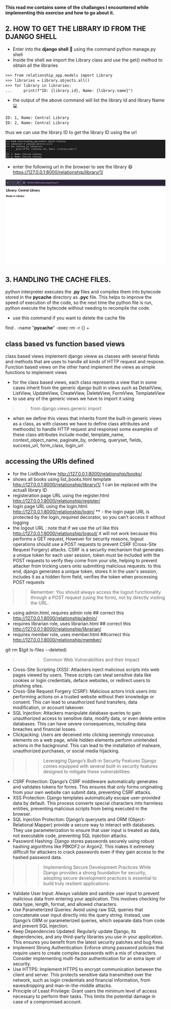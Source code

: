 **This read me contains some of the challanges I encountered while implementing this exercise and how to go about it.**

## 2. HOW TO GET THE LIBRARY ID FROM THE DJANGO SHELL
 - Enter into the **django shell** :shell: using the command python manage.py shell
 - Inside the shell we import the Library class and use the get() method to obtain all the libraries
 ```terminal
>>> from relationship_app.models import Library
>>> libraries = Library.objects.all()
>>> for library in libraries:
...     print(f"ID: {library.id}, Name: {library.name}")

 ```
 - the output of the above command will list the library Id and library Name :computer:
 ```
 ID: 1, Name: Central Library
 ID: 2, Name: Central Library
 ```
 thus we can use the library ID to get the library ID using the url 

![image of django shell](/django-models/LibraryProject/screenshot/django-shell.png)

- enter the following url in the browser to see the library :smile:
<https://127.0.0.1:8000/relationship/library/1/>

![image of the url opened in a browser](/django-models/LibraryProject/screenshot/image_in_browser.png)

## 3. HANDLING THE CACHE FILES.
python interpreter executes the **.py** files and compiles them into bytecode stored in the __pycache__ directory as **.pyc** file. This helps to improve the speed of execution of the code, so the next time the python file is run, python execute the bytecode without needing to recompile the code.

- use this command if you want to delete the cache file

 find . -name "__pycache__" -exec rm -r {} +

## class based vs function based views
class based views implement django vieww as classes with several fields and methods that are uses to handle all kinds of HTTP request and respose. Function based views on the other hand implement the views as simple functions to implement views
- for the class based views, each class represents a view that in some cases inherit from the generic django built in views such as DetailView, ListView, UpdateView, CreateView, DeleteView, FormView, TemplateView
- to use any of the generic views we have to import it using 
>> from django.views.generic import <genericviewtype>
- when we define this views that inherits fromt the built-in generic views as a class, as with classes we have to define class attributes and methoods( to handle HTTP request and response) some examples of these class attributes include
model, template_name, context_object_name, paginate_by, ordering, queryset, fields, success_url, form_class, login_url

## accessing the URls defined 
- for the ListBookView
http://127.0.0.1:8000/relationship/books/
- shows all books using list_books.html template
http://127.0.0.1:8000/relationship/library/1/ 
1 can be replaced with the actuall library ID
- registeration page URL using the register.html
http://127.0.0.1:8000/relationship/register/
- login page URL using the login.html
http://127.0.0.1:8000/relationship/login/
** - the login page URL is protected by the login_required decorator, so you can't access it without logging
- the logout URL : note that if we use the url like this http://127.0.0.1:8000/relationship/logout/ it will not work because this performs a GET request, However for security reasons, logout operations should use a POST requests to prevent CSRF (Cross-Site Request Forgery) attacks. CSRF is a security mechanism that generates a unique token for each user session, token must be included with the POST requests to verify they come from your site, helping to prevent attacker from tricking users onto submitting malicious requests. to this end, django generates a unique token, stores it in the user's session, includes it as a hidden form field, verifies the token when processing POST requests
>> Remember: You should always access the logout functionality through a POST request (using the form), not by directly visiting the URL.
- using admin.html, requires admin role ## correct this
http://127.0.0.1:8000/relationship/admin/
- requires librarian role, uses librarian.html ## correct this
http://127.0.0.1:8000/relationship/librarian/
- requires member role, uses member.html ##correct this
http://127.0.0.1:8000/relationship/member/

git rm $(git ls-files --deleted)

>>> Common Web Vulnerabilities and their Impact

- Cross-Site Scripting (XSS): Attackers inject malicious scripts into web pages viewed by users. These scripts can steal sensitive data like cookies or login credentials, deface websites, or redirect users to phishing sites.
- Cross-Site Request Forgery (CSRF): Malicious actors trick users into performing actions on a trusted website without their knowledge or consent. This can lead to unauthorized fund transfers, data modification, or account takeover.
- SQL Injection: Attackers manipulate database queries to gain unauthorized access to sensitive data, modify data, or even delete entire databases. This can have severe consequences, including data breaches and financial losses.
- Clickjacking: Users are deceived into clicking seemingly innocuous elements on a web page, while hidden elements perform unintended actions in the background. This can lead to the installation of malware, unauthorized purchases, or social media hijacking.

>>> Leveraging Django’s Built-in Security Features
Django comes equipped with several built-in security features designed to mitigate these vulnerabilities:

- CSRF Protection: Django’s CSRF middleware automatically generates and validates tokens for forms. This ensures that only forms originating from your own website can submit data, preventing CSRF attacks.
- XSS Protection: Django templates automatically escape user-provided data by default. This process converts special characters into harmless entities, preventing malicious scripts from being executed in the browser.
- SQL Injection Protection: Django’s querysets and ORM (Object-Relational Mapper) provide a secure way to interact with databases. They use parameterization to ensure that user input is treated as data, not executable code, preventing SQL injection attacks.
- Password Hashing: Django stores passwords securely using robust hashing algorithms like PBKDF2 or Argon2. This makes it extremely difficult for attackers to crack passwords even if they gain access to the hashed password data.
>>> Implementing Secure Development Practices
While Django provides a strong foundation for security, adopting secure development practices is essential to build truly resilient applications:

- Validate User Input: Always validate and sanitize user input to prevent malicious data from entering your application. This involves checking for data type, length, format, and allowed characters.
- Use Parameterized Queries: Avoid using raw SQL queries that concatenate user input directly into the query string. Instead, use Django’s ORM or parameterized queries, which separate data from code and prevent SQL injection.
- Keep Dependencies Updated: Regularly update Django, its dependencies, and any third-party libraries you use in your application. This ensures you benefit from the latest security patches and bug fixes.
- Implement Strong Authentication: Enforce strong password policies that require users to create complex passwords with a mix of characters. Consider implementing multi-factor authentication for an extra layer of security.
- Use HTTPS: Implement HTTPS to encrypt communication between the client and server. This protects sensitive data transmitted over the network, such as login credentials and financial information, from eavesdropping and man-in-the-middle attacks.
- Principle of Least Privilege: Grant users the minimum level of access necessary to perform their tasks. This limits the potential damage in case of a compromised account.